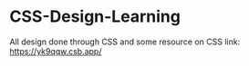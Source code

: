 # CSS-Design-Learning
All design done through CSS and some resource on CSS
link: https://yk9qqw.csb.app/
